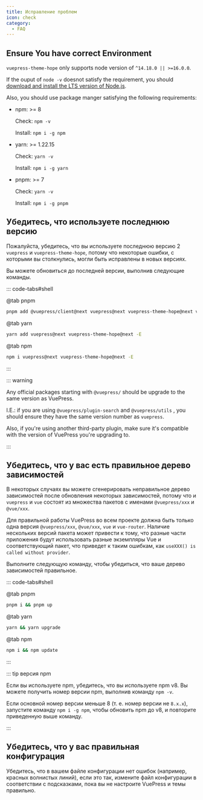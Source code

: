 ```yaml
---
title: Исправление проблем
icon: check
category:
  - FAQ
---
```


## Ensure You have correct Environment

`vuepress-theme-hope` only supports node version of `^14.18.0 || >=16.0.0`.

If the ouput of `node -v` doesnot satisfy the requirement, you should [download and install the LTS version of Node.js](../cookbook/tutorial/env.md#nodejs).

Also, you should use package manger satisfying the following requirements:

- npm: >= 8

  Check: `npm -v`

  Install: `npm i -g npm`

- yarn: >= 1.22.15

  Check: `yarn -v`

  Install: `npm i -g yarn`

- pnpm: >= 7

  Check: `yarn -v`

  Install: `npm i -g pnpm`

## Убедитесь, что используете последнюю версию

Пожалуйста, убедитесь, что вы используете последнюю версию 2 `vuepress` и `vuepress-theme-hope`, потому что некоторые ошибки, с которыми вы столкнулись, могли быть исправлены в новых версиях.

Вы можете обновиться до последней версии, выполнив следующие команды.

::: code-tabs#shell

@tab pnpm

```bash
pnpm add @vuepress/client@next vuepress@next vuepress-theme-hope@next vue@latest -E
```

@tab yarn

```bash
yarn add vuepress@next vuepress-theme-hope@next -E
```

@tab npm

```bash
npm i vuepress@next vuepress-theme-hope@next -E
```

:::

::: warning

Any official packages starting with `@vuepress/` should be upgrade to the same version as VuePress.

I.E.: if you are using `@vuepress/plugin-search` and `@vuepress/utils` , you should ensure they have the same version number as `vuepress`.

Also, if you're using another third-party plugin, make sure it's compatible with the version of VuePress you're upgrading to.

:::

## Убедитесь, что у вас есть правильное дерево зависимостей

В некоторых случаях вы можете сгенерировать неправильное дерево зависимостей после обновления некоторых зависимостей, потому что и `vuepress` и `vue` состоят из множества пакетов с именами `@vuepress/xxx` и `@vue/xxx`.

Для правильной работы VuePress во всем проекте должна быть только одна версия `@vuepress/xxx`, `@vue/xxx`, `vue` и `vue-router`. Наличие нескольких версий пакета может привести к тому, что разные части приложения будут использовать разные экземпляры Vue и соответствующий пакет, что приведет к таким ошибкам, как `useXXX() is called without provider`.

Выполните следующую команду, чтобы убедиться, что ваше дерево зависимостей правильное.

::: code-tabs#shell

@tab pnpm

```bash
pnpm i && pnpm up
```

@tab yarn

```bash
yarn && yarn upgrade
```

@tab npm

```bash
npm i && npm update
```

:::

::: tip версия npm

Если вы используете npm, убедитесь, что вы используете npm v8. Вы можете получить номер версии npm, выполнив команду `npm -v`.

Если основной номер версии меньше 8 (т. е. номер версии не `8.x.x`), запустите команду `npm i -g npm`, чтобы обновить npm до v8, и повторите приведенную выше команду.

:::

## Убедитесь, что у вас правильная конфигурация

Убедитесь, что в вашем файле конфигурации нет ошибок (например, красных волнистых линий), если это так, измените файл конфигурации в соответствии с подсказками, пока вы не настроите VuePress и темы правильно.
